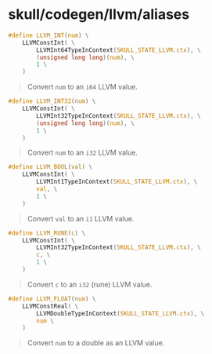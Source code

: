 # skull/codegen/llvm/aliases

```c
#define LLVM_INT(num) \
	LLVMConstInt( \
		LLVMInt64TypeInContext(SKULL_STATE_LLVM.ctx), \
		(unsigned long long)(num), \
		1 \
	)
```

> Convert `num` to an `i64` LLVM value.

```c
#define LLVM_INT32(num) \
	LLVMConstInt( \
		LLVMInt32TypeInContext(SKULL_STATE_LLVM.ctx), \
		(unsigned long long)(num), \
		1 \
	)
```

> Convert `num` to an `i32` LLVM value.

```c
#define LLVM_BOOL(val) \
	LLVMConstInt( \
		LLVMInt1TypeInContext(SKULL_STATE_LLVM.ctx), \
		val, \
		1 \
	)
```

> Convert `val` to an `i1` LLVM value.

```c
#define LLVM_RUNE(c) \
	LLVMConstInt( \
		LLVMInt32TypeInContext(SKULL_STATE_LLVM.ctx), \
		c, \
		1 \
	)
```

> Convert `c` to an `i32` (rune) LLVM value.

```c
#define LLVM_FLOAT(num) \
	LLVMConstReal( \
		LLVMDoubleTypeInContext(SKULL_STATE_LLVM.ctx), \
		num \
	)
```

> Convert `num` to a double as an LLVM value.


